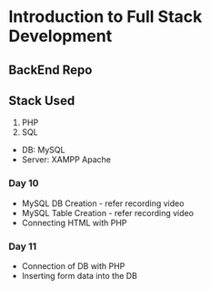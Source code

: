 # Introduction to Full Stack Development

## BackEnd Repo
## Stack Used

1. PHP
2. SQL

- DB: MySQL
- Server: XAMPP Apache

### Day 10

- MySQL DB Creation - refer recording video
- MySQL Table Creation - refer recording video
- Connecting HTML with PHP

### Day 11

- Connection of DB with PHP
- Inserting form data into the DB

